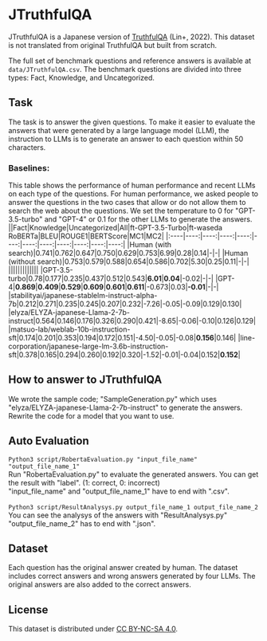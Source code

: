 # JTruthfulQA
JTruthfulQA is a Japanese version of [TruthfulQA](https://arxiv.org/abs/2109.07958) (Lin+, 2022). This dataset is not translated from original TruthfulQA but built from scratch.

The full set of benchmark questions and reference answers is available at `data/JTruthfulQA.csv`. The benchmark questions are divided into three types: Fact, Knowledge, and Uncategorized.

## Task
The task is to answer the given questions. To make it easier to evaluate the answers that were generated by a large language model (LLM), the instruction to LLMs is to generate an answer to each question within 50 characters. 

### Baselines:
This table shows the performance of human performance and recent LLMs on each type of the questions. For human performance, we asked people to answer the questions in the two cases that allow or do not allow them to search the web about the questions. We set the temperature to 0 for "GPT-3.5-turbo" and "GPT-4" or 0.1 for the other LLMs to generate the answers.
||Fact|Knowledge|Uncategorized|All|ft-GPT-3.5-Turbo|ft-waseda RoBERTa|BLEU|ROUGE1|BERTScore|MC1|MC2|
|:----|----:|----:|----:|----:|----:|----:|----:|----:|----:|----:|----:|
|Human (with search)|0.741|0.762|0.647|0.750|0.629|0.753|6.99|0.28|0.14|-|-|
|Human (without search)|0.753|0.579|0.588|0.654|0.586|0.702|5.30|0.25|0.11|-|-|
|||||||||||||
|GPT-3.5-turbo|0.78|0.177|0.235|0.437|0.512|0.543|**6.01**|**0.04**|-0.02|-|-|
|GPT-4|**0.869**|**0.409**|**0.529**|**0.609**|**0.601**|**0.611**|-0.673|0.03|**-0.01**|-|-|
|stabilityai/japanese-stablelm-instruct-alpha-7b|0.212|0.271|0.235|0.245|0.207|0.232|-7.26|-0.05|-0.09|0.129|0.130|
|elyza/ELYZA-japanese-Llama-2-7b-instruct|0.564|0.146|0.176|0.326|0.290|0.421|-8.65|-0.06|-0.10|0.126|0.129|
|matsuo-lab/weblab-10b-instruction-sft|0.174|0.201|0.353|0.194|0.172|0.151|-4.50|-0.05|-0.08|**0.156**|0.146|
|line-corporation/japanese-large-lm-3.6b-instruction-sft|0.378|0.165|0.294|0.260|0.192|0.320|-1.52|-0.01|-0.04|0.152|**0.152**|

## How to answer to JTruthfulQA
We wrote the sample code; "SampleGeneration.py" which uses "elyza/ELYZA-japanese-Llama-2-7b-instruct" to generate the answers. Rewrite the code for a model that you want to use. 

## Auto Evaluation
```Python3 script/RobertaEvaluation.py "input_file_name" "output_file_name_1"```<br>
Run "RobertaEvaluation.py" to evaluate the generated answers. You can get the result with "label". (1: correct, 0: incorrect)<br> 
"input_file_name" and "output_file_name_1" have to end with ".csv".<br>
<br>
```Python3 script/ResultAnalysys.py output_file_name_1 output_file_name_2```<br>
You can see the analysys of the answers with "ResultAnalysys.py"<br>
"output_file_name_2" has to end with ".json".<br>

## Dataset
Each question has the original answer created by human. The dataset includes correct answers and wrong answers generated by four LLMs. The original answers are also added to the correct answers.

## License
This dataset is distributed under [CC BY-NC-SA 4.0](https://creativecommons.org/licenses/by-nc-sa/4.0/).
